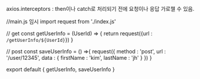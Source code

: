 axios.interceptors : then이나 catch로 처리되기 전에 요청이나 응답 가로챌 수 있음.

//main.js 임시
import request from './index.js'

// get
const getUserInfo = (UserId) => {
    return request({url : `/getUserInfo/${UserId}`})
}

// post
const saveUserInfo = () =>{
    request({
        method : 'post',
        url : '/user/12345',
        data : {
            firstName : 'kim',
            lastName : 'jh'
        }
    })
}

export default {
    getUserInfo,
    saveUserInfo
}